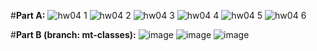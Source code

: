 #**Part A:**
![hw04 1](https://github.com/user-attachments/assets/4c89ac87-ebf2-464a-b447-c208ca9882e6)
![hw04 2](https://github.com/user-attachments/assets/798c8304-87bf-498f-b76a-ac531425db23)
![hw04 3](https://github.com/user-attachments/assets/050a2fb3-079a-49f3-a9ec-e5bb0a505107)
![hw04 4](https://github.com/user-attachments/assets/1396de9d-f6c5-4168-a536-b58654e17320)
![hw04 5](https://github.com/user-attachments/assets/2f3c6e1f-25f7-4c7b-a098-bed06a91bbea)
![hw04 6](https://github.com/user-attachments/assets/89d1b87f-a92d-4cec-bca5-55efe94efae4)

#**Part B (branch: mt-classes):**
![image](https://github.com/user-attachments/assets/d5a17a30-50e1-404b-a6c0-9fc09a93ca93)
![image](https://github.com/user-attachments/assets/ae8c000f-f95e-49bf-90bf-481a906b50a0)
![image](https://github.com/user-attachments/assets/99a6cb2f-a342-4602-8256-fd5d1b95ca0d)
